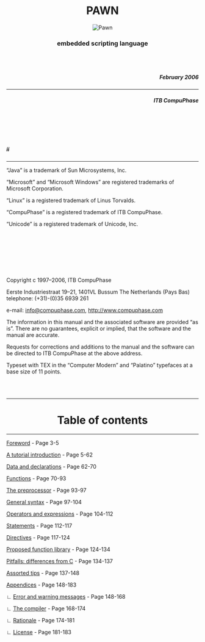 <div align="center">

# PAWN

![Pawn](https://i.ibb.co/SRbRt3C/pawn-icon-daddy-DOT-small.png)

### embedded scripting language

</div>

<br/><br/>

<div align="right">

##### February 2006

</div>

---

<div align="right">

##### ITB CompuPhase

</div>

<br/><br/>
<br/><br/>

<div align="left">

##### ii

---

“Java” is a trademark of Sun Microsystems, Inc.

“Microsoft” and “Microsoft Windows” are registered trademarks of  
Microsoft Corporation.

“Linux” is a registered trademark of Linus Torvalds.

“CompuPhase” is a registered trademark of ITB CompuPhase.

“Unicode” is a registered trademark of Unicode, Inc.

<br/><br/>
<br/><br/>
<br/><br/>

Copyright c 1997–2006, ITB CompuPhase

Eerste Industriestraat 19–21, 1401VL Bussum The Netherlands (Pays Bas)
telephone: (+31)-(0)35 6939 261

e-mail: info@compuphase.com, http://www.compuphase.com

The information in this manual and the associated software are provided “as
is”. There are no guarantees, explicit or implied, that the software and the
manual are accurate.

Requests for corrections and additions to the manual and the software can be
directed to ITB CompuPhase at the above address.

Typeset with TEX in the “Computer Modern” and “Palatino” typefaces at a base
size of 11 points.

<br/><br/>

</div>

---

<div align="center">

# Table of contents

---

</div>
<div align="left">

[Foreword](01-Foreword.md) - Page 3-5

[A tutorial introduction](02-A-tutorial-introduction.md) - Page 5-62

[Data and declarations](03-Data-and-declarations.md) - Page 62-70

[Functions](04-Functions.md) - Page 70-93

[The preprocessor](05-The-preprocessor.md) - Page 93-97

[General syntax](06-General-syntax.md) - Page 97-104

[Operators and expressions](07-Operators-and-expressions.md) - Page 104-112

[Statements](08-Statements.md) - Page 112-117

[Directives](09-Directives.md) - Page 117-124

[Proposed function library](10-Proposed-function-library.md) - Page 124-134

[Pitfalls: differences from C](11-Pitfalls-differences-from-C.md) - Page 134-137

[Assorted tips](12-Assorted-tips.md) - Page 137-148

[Appendices](13-Appendices.md) - Page 148-183

∟ [Error and warning messages](12-Appendices.md#error-and-warning-messages) - Page 148-168

∟ [The compiler](13-Appendices.md#the-compiler) - Page 168-174

∟ [Rationale](13-Appendices.md#rationale) - Page 174-181

∟ [License](13-Appendices.md#license) - Page 181-183

</div>
